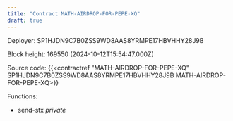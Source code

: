 ```yaml
---
title: "Contract MATH-AIRDROP-FOR-PEPE-XQ"
draft: true
---
```

Deployer: SP1HJDN9C7B0ZSS9WD8AAS8YRMPE17HBVHHY28J9B


 



Block height: 169550 (2024-10-12T15:54:47.000Z)

Source code: {{<contractref "MATH-AIRDROP-FOR-PEPE-XQ" SP1HJDN9C7B0ZSS9WD8AAS8YRMPE17HBVHHY28J9B MATH-AIRDROP-FOR-PEPE-XQ>}}

Functions:

* send-stx _private_
